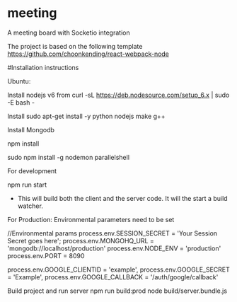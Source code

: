 # meeting
A meeting board with Socketio integration

The project is based on the following template
https://github.com/choonkending/react-webpack-node

#Installation instructions

Ubuntu:

Install nodejs v6 from
curl -sL https://deb.nodesource.com/setup_6.x | sudo -E bash -

Install
sudo apt-get install -y python nodejs make g++

Install Mongodb

npm install

sudo npm install -g nodemon parallelshell

For development

npm run start
- This will build both the client and the server code. It will the start a build watcher.

For Production:
Environmental parameters need to be set


//Environmental params
process.env.SESSION_SECRET = 'Your Session Secret goes here';
process.env.MONGOHQ_URL = 'mongodb://localhost/production'
process.env.NODE_ENV = 'production'
process.env.PORT = 8090

process.env.GOOGLE_CLIENTID = 'example',
process.env.GOOGLE_SECRET = 'Example',
process.env.GOOGLE_CALLBACK = '/auth/google/callback'

Build project and run server
npm run build:prod
node build/server.bundle.js

